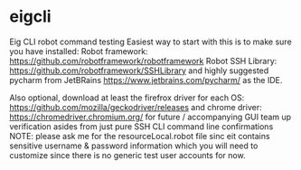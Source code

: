# eigcli
Eig CLI robot command testing
Easiest way to start with this is to make sure you have installed: 
Robot framework: https://github.com/robotframework/robotframework
Robot SSH Library: https://github.com/robotframework/SSHLibrary
and highly suggested pycharm from JetBRains https://www.jetbrains.com/pycharm/  as the IDE. 

Also optional, download at least the firefrox driver for each OS: https://github.com/mozilla/geckodriver/releases 
and chrome driver: https://chromedriver.chromium.org/ for future / accompanying GUI team up verification 
asides from just pure SSH CLI command line confirmations
NOTE: please ask me for the resourceLocal.robot file sinc eit contains sensitive username & password information which you will need to customize since there is no generic test user accounts for now.